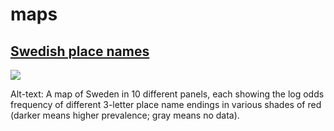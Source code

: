 # maps

## [Swedish place names](https://github.com/borstell/maps/tree/main/swedish_placenames)
![](https://github.com/borstell/maps/blob/main/swedish_placenames.png)

Alt-text: A map of Sweden in 10 different panels, each showing the log odds frequency of different 3-letter place name endings in various shades of red (darker means higher prevalence; gray means no data).
